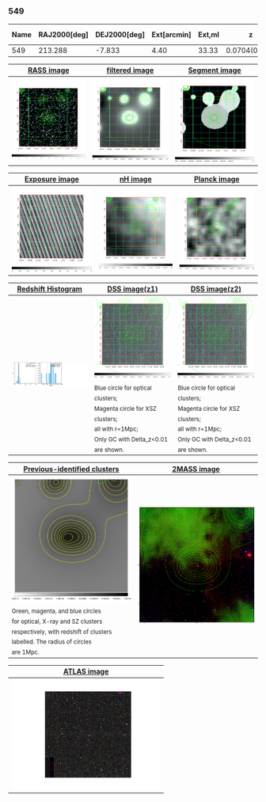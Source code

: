 <div STYLE="page-break-after: always;"></div>

### 549

|Name|RAJ2000[deg]|DEJ2000[deg] |Ext[arcmin]| Ext,ml | z | z_src| C|GC(XSZ,Delta_z<0.01)| GC(OPT,Delta_z<0.01)|GC| R_sig[arcmin] | R500[arcmin] | R500[Mpc]| CRsig[c/s] | CR500[c/s] |L500[1E44 erg/s]|F500[1E-12 erg/s/cm^2]| M500[1E14 Msun]|Tx[keV]|Cnt_sig|Beta|Rc[arcmin]|Comment|Alias|
|---|---|---|---|---|---|------|---|--------|---------|----------|---|---|---|---|---|---|---|---|---|---|---|---|---|---|
|549| 213.288| -7.833| 4.40| 33.33| 0.0704(0.005)| z1,| G| -| -| -| 10.750| 9.037| 0.729| 0.148(0.038)| 0.144(0.037)| 0.312(0.057)| 2.588(0.474)| 1.18(0.11)| 2.42(0.14)| 42.2| 0.868(-0.142+0.094)| 6.799(-1.293+1.028)| -| t227|

|[RASS image](../image/549/549_img.pdf)|[filtered image](../image/549/549_fil.pdf)|[Segment image](../image/549/549_seg.pdf)|
|-------------------|--------------------|-------------------|
| <img src="../image/549/549_img.png" width="300">  | <img src="../image/549/549_fil.png" width="300">   | <img src="../image/549/549_seg.png" width="300">  |

|[Exposure image](../image/549/549_mex.pdf)| [nH image](../image/549/549_nh.pdf)| [Planck image](../image/549/549_p.pdf)|
|-------------------|--------------------|-------------------|
|<img src="../image/549/549_mex.png" width="300">   | <img src="../image/549/549_nh.png" width="300">    | <img src="../image/549/549_p.png" width="300"> |

|[Redshift Histogram](../image/549/549_zg.pdf) | [DSS image(z1)](../image/549/549_dss_z1.pdf)      |  [DSS image(z2)](../image/549/549_dss_z2.pdf)    |
|-------------------|--------------------|-------------------|
|<img src="../image/549/549_zg.png" width="300"> |<img src="../image/549/549_dss_z1.png" width="300"> <sub><br>Blue circle for optical clusters; <br>Magenta circle for XSZ clusters; <br>all with r=1Mpc; <br>Only GC with Delta_z<0.01 are shown. </sub>| <img src="../image/549/549_dss_z2.png" width="300"><sub><br>Blue circle for optical clusters; <br>Magenta circle for XSZ clusters; <br>all with r=1Mpc; <br>Only GC with Delta_z<0.01 are shown. </sub> |

|[Previous-identified clusters](../image/549/549_gc.pdf) | [2MASS image](../image/549/549_2mass.pdf)      |
|-------------------|-------------------|
|<img src=../image/549/549_gc.png width="300"> <br><sub>Green, magenta, and blue circles <br>for optical, X-ray and SZ clusters <br>respectively, with redshift of clusters <br>labelled. The radius of circles <br>are 1Mpc.</sub>|<img src="../image/549/549_2mass.png" width="300">  |

|[ATLAS image](../image/549/549_s.pdf)        |
|-------------------|
| <img src="../image/549/549_s.png" width="300">  |
